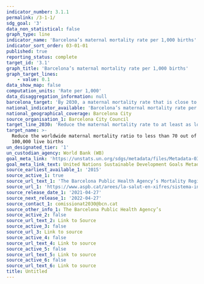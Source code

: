 ```yaml
---
indicator_number: 3.1.1
permalink: /3-1-1/
sdg_goal: '3'
data_non_statistical: false
graph_type: line
indicator_name: 'Barcelona’s maternal mortality rate per 1,000 births'
indicator_sort_order: 03-01-01
published: true
reporting_status: complete
target_id: '3.1'
graph_title: 'Barcelona’s maternal mortality rate per 1,000 births'
graph_target_lines:
    - value: 0.1
data_show_map: false
computation_units: 'Rate per 1,000'
data_disaggregation_information: null
barcelona_target: 'By 2030, a maternal mortality rate that is close to zero'
national_indicator_available: 'Barcelona’s maternal mortality rate per 1,000 births'
national_geographical_coverage: Barcelona City
source_organisation_1: Barcelona City Council
target_line_2030: 'Reduce the maternal mortality rate to at least as low as 0.1 per 1,000 births'
target_name: >-
  Reduce the worldwide maternal mortality ratio to less than 70 out of every
  100,000 live births
un_designated_tier: '1'
un_custodian_agency: World Bank (WB)
goal_meta_link: 'https://unstats.un.org/sdgs/metadata/files/Metadata-03-01-01.pdf'
goal_meta_link_text: United Nations Sustainable Development Goals Metadata (pdf 894kB)
source_earliest_available_1: '2015'
source_active_1: true
source_url_text_1: 'The Barcelona Public Health Agency’s Mortality Registry '
source_url_1: 'https://www.aspb.cat/arees/la-salut-en-xifres/sistema-informacio-mortalitat/'
source_release_date_1: '2021-04-27'
source_next_release_1: '2022-04-27'
source_contact_1: comissionat2030@bcn.cat
source_other_info_1: The Barcelona Public Health Agency’s
source_active_2: false
source_url_text_2: Link to Source
source_active_3: false
source_url_3: Link to source
source_active_4: false
source_url_text_4: Link to source
source_active_5: false
source_url_text_5: Link to source
source_active_6: false
source_url_text_6: Link to source
title: Untitled
---
```

